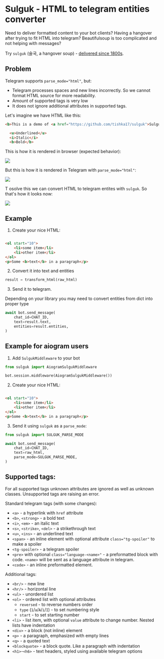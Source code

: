 Sulguk - HTML to telegram entities converter
================================================

Need to deliver formatted content to your bot clients?
Having a hangover after trying to fit HTML into telegram?
Beautifulsoup is too complicated and not helping with messages?

Try `sulguk` (술국, a hangover
soup) - [delivered since 1800s](https://en.wikipedia.org/wiki/Food_delivery).

## Problem

Telegram supports `parse_mode="html"`, but:

* Telegram processes spaces and new lines incorrectly. So we cannot format HTML source for more readability.
* Amount of supported tags is very low 
* It does not ignore additional attributes in supported tags.

Let's imagine we have HTML like this:

```html
<b>This is a demo of <a href="https://github.com/tishka17/sulguk">Sulguk</a></b>

  <u>Underlined</u>
  <i>Italic</i>
  <b>Bold</b>
```

This is how it is rendered in browser (expected behavior):

![](https://github.com/tishka17/sulguk/blob/master/images/problem_browser.png?raw=True)

But this is how it is rendered in Telegram with `parse_mode="html"`:

![](https://github.com/tishka17/sulguk/blob/master/images/problem_telegram.png?raw=True)

T osolve this we can convert HTML to telegram entites with `sulguk`. So that's how it looks now:

![](https://github.com/tishka17/sulguk/blob/master/images/problem_sulguk.png?raw=True)

## Example

1. Create your nice HTML:

```html

<ol start="10">
    <li>some item</li>
    <li>other item</li>
</ol>
<p>Some <b>text</b> in a paragraph</p>
```

2. Convert it into text and entities

```python
result = transform_html(raw_html)
```

3. Send it to telegram.

Depending on your library you may need to convert entities from dict into
proper type

```python
await bot.send_message(
    chat_id=CHAT_ID,
    text=result.text,
    entities=result.entities,
)
```

## Example for aiogram users

1. Add `SulgukMiddleware` to your bot

```python
from sulguk import AiogramSulgukMiddleware

bot.session.middleware(AiogramSulgukMiddleware())
```

2. Create your nice HTML:

```html

<ol start="10">
    <li>some item</li>
    <li>other item</li>
</ol>
<p>Some <b>text</b> in a paragraph</p>
```

3. Send it using `sulguk` as a `parse_mode`:

```python
from sulguk import SULGUK_PARSE_MODE

await bot.send_message(
    chat_id=CHAT_ID,
    text=raw_html,
    parse_mode=SULGUK_PARSE_MODE,
)
```

## Supported tags:

For all supported tags unknown attributes are ignored as well as unknown classes.
Unsupported tags are raising an error. 

Standard telegram tags (with some changes):
* `<a>` - a hyperlink with `href` attribute 
* `<b>`, `<strong>` - a bold text
* `<i>`, `<em>` - an italic text
* `<s>`, `<strike>`, `<del>` - a strikethrough text
* `<u>`, `<ins>` - an underlined text
* `<span>` - an inline element with optional attribute `class="tg-spoiler"` to make a spoiler
* `<tg-spoiler>` - a telegram spoiler
* `<pre>` with optional `class="language-<name>"` - a preformatted block with code. `<name>` will be sent as a language attribute in telegram.
* `<code>` - an inline preformatted element. 

Additional tags:
* `<br/>` - new line
* `<hr/>` - horizontal line
* `<ul>` - unordered list
* `<ol>` - ordered list with optional attributes
    * `reversed` - to reverse numbers order
    * `type` (`1`/`a`/`A`/`i`/`I`) - to set numbering style
    * `start` - to set starting number
* `<li>` - list item, with optional  `value` attribute to change number. Nested lists have
  indentation
* `<div>` - a block (not inline) element
* `<p>` - a paragraph, emphasized with empty lines
* `<q>` - a quoted text
* `<blockquote>` - a block quote. Like a paragraph with indentation
* `<h1>`-`<h6>` - text headers, styled using available telegram options
